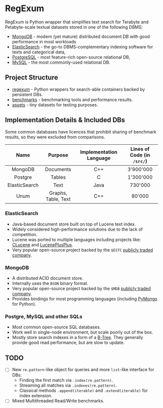 # RegExum

RegExum is Python wrapper that simplifies text search for Terabyte and Petabyte-scale textual datasets stored in one of the following DBMS:

* [MongoDB](#mongodb) - modern (yet mature) distributed document DB with good performance in most workloads
* [ElasticSearch](#elasticsearch) - the go-to DBMS-complementary indexing software for texts and categorical data,
* [PostgreSQL](#postgresql) - most feature-rich open-source relational DB,
* [MySQL](#mysql) - the most commonly-used relational DB.

## Project Structure

* [regexum](regexum) - Python wrappers for search-able containers backed by persistent DBs.
* [benchmarks](benchmarks) - benchmarking tools and performance results.
* [assets](assets) - tiny datasets for testing purposes.

## Implementation Details & Included DBs

Some common databases have licences that prohibit sharing of benchmark results, so they were excluded from comparisons.

|     Name      |       Purpose       | Implementation Language | Lines of Code (in `/src/`) |
| :-----------: | :-----------------: | :---------------------: | :------------------------: |
|    MongoDB    |      Documents      |           C++           |         3'900'000          |
|    Postgre    |       Tables        |            C            |         1'300'000          |
| ElasticSearch |        Text         |          Java           |          730'000           |
|     Unum      | Graphs, Table, Text |           C++           |           80'000           |

### ElasticSearch

* Java-based document store built on top of Lucene text index.
* Widely considered high-performance solutions due to the lack of competition.
* Lucene was ported to multiple languages including projects like: [CLucene](http://clucene.sourceforge.net) and [LucenePlusPlus](https://github.com/luceneplusplus/LucenePlusPlus).
* Very popular open-source project backed by the `$ESTC` [publicly traded company](https://finance.yahoo.com/quote/ESTC).

### MongoDB

* A distributed ACID document store.
* Internally uses the `BSON` binary format.
* Very popular open-source project backed by the `$MDB` [publicly traded company](https://finance.yahoo.com/quote/MDB).
* Provides bindings for most programming languages (including [PyMongo](https://pymongo.readthedocs.io) for Python).

### Postgre, MySQL and other SQLs

* Most common open-source SQL databases.
* Work well in single-node environment, but scale poorly out of the box.
* Mostly store search indexes in a form of a [B-Tree](https://ieftimov.com/post/postgresql-indexes-btree/). They generally provide good read performance, but are slow to update.

## TODO

* [ ] New `re.pattern`-like object for queries and more `list`-like interface for DBs:
  * Finding the first match via `.index(re.pattern)`.
  * Streaming all matches via `.indexes(re.pattern)`.
  * Classical methods `.append(iterable)` and `.extend(iterable)` for index extension.
* [ ] Mixed Multithreaded Read/Write benchmarks.
